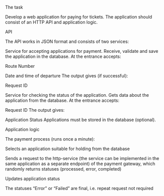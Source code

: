 

The task

Develop a web application for paying for tickets. The application should consist of an HTTP API and application logic.

API

The API works in JSON format and consists of two services:

Service for accepting applications for payment. Receive, validate and save the application in the database. At the entrance accepts:

Route Number

Date and time of departure The output gives (if successful):

Request ID

Service for checking the status of the application. Gets data about the application from the database. At the entrance accepts:

Request ID The output gives:

Application Status Applications must be stored in the database (optional).

Application logic

The payment process (runs once a minute):

Selects an application suitable for holding from the database

Sends a request to the http-service (the service can be implemented in the same application as a separate endpoint) of the payment gateway, which randomly returns statuses (processed, error, completed)

Updates application status

The statuses “Error” or “Failed” are final, i.e. repeat request not required

